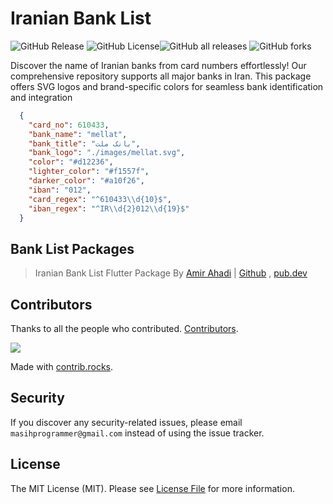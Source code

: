 # Iranian Bank List

![GitHub Release](https://img.shields.io/github/v/release/masihgh/iranian-bank-list) ![GitHub License](https://img.shields.io/github/license/masihgh/iranian-bank-list)![GitHub all releases](https://img.shields.io/github/downloads/masihgh/iranian-bank-list/total) ![GitHub forks](https://img.shields.io/github/forks/masihgh/iranian-bank-list)

Discover the name of Iranian banks from card numbers effortlessly! Our comprehensive repository supports all major banks in Iran. This package offers SVG logos and brand-specific colors for seamless bank identification and integration

```json
  {
    "card_no": 610433,
    "bank_name": "mellat",
    "bank_title": "بانک ملت",
    "bank_logo": "./images/mellat.svg",
    "color": "#d12236",
    "lighter_color": "#f1557f",
    "darker_color": "#a10f26",
    "iban": "012",
    "card_regex": "^610433\\d{10}$",
    "iban_regex": "^IR\\d{2}012\\d{19}$"
  }
```

## Bank List Packages
> Iranian Bank List Flutter Package By [Amir Ahadi](https://github.com/amirahadi) |
[Github](https://github.com/amirahadi/iranian_bank_list_flutter) , [pub.dev](https://pub.dev/packages/iranian_banks)

## Contributors

Thanks to all the people who contributed. [Contributors](https://github.com/masihgh/iranian-bank-list/graphs/contributors).

<a href="https://github.com/masihgh/iranian-bank-list/graphs/contributors">
  <img src="https://contrib.rocks/image?repo=masihgh/iranian-bank-list" />
</a>
<br/>

Made with [contrib.rocks](https://contrib.rocks).

<a name="security"></a>

## Security

If you discover any security-related issues, please email `masihprogrammer@gmail.com` instead of using the issue tracker.

<a name="license"></a>

## License

The MIT License (MIT). Please see [License File](https://github.com/masihgh/iranian-bank-list/blob/1.x/LICENSE) for more information.
